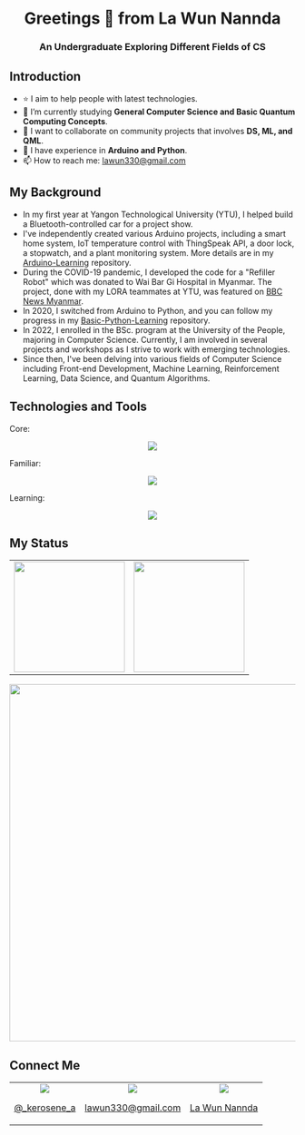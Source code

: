 <h1 align="center">Greetings 👋 from La Wun Nannda</h1>
<h3 align="center">An Undergraduate Exploring Different Fields of CS</h3>


## Introduction
- ⭐ I aim to help people with latest technologies.
- 🌱 I’m currently studying **General Computer Science and Basic Quantum Computing Concepts**.
- 👯 I want to collaborate on community projects that involves **DS, ML, and QML**.
- 💬 I have experience in **Arduino and Python**.
- 📫 How to reach me: <u>lawun330@gmail.com</u>


## My Background 
- In my first year at Yangon Technological University (YTU), I helped build a Bluetooth-controlled car for a project show.
- I've independently created various Arduino projects, including a smart home system, IoT temperature control with ThingSpeak API, a door lock, a stopwatch, and a plant monitoring system. More details are in my [Arduino-Learning](https://github.com/lawun330/Arduino-Learning) repository.
- During the COVID-19 pandemic, I developed the code for a "Refiller Robot" which was donated to Wai Bar Gi Hospital in Myanmar. The project, done with my LORA teammates at YTU, was featured on [BBC News Myanmar](https://youtu.be/Vs6lDYDOak4?si=kkbzYx5g9wyoec0Q).
- In 2020, I switched from Arduino to Python, and you can follow my progress in my [Basic-Python-Learning](https://github.com/lawun330/Basic-Python-Learning) repository.
- In 2022, I enrolled in the BSc. program at the University of the People, majoring in Computer Science. Currently, I am involved in several projects and workshops as I strive to work with emerging technologies.
- Since then, I've been delving into various fields of Computer Science including Front-end Development, Machine Learning, Reinforcement Learning, Data Science, and Quantum Algorithms.


## Technologies and Tools
<p>Core:</p>
<div align="center">
  <a href="https://skillicons.dev">
    <img src="https://skillicons.dev/icons?i=py,arduino,java,anaconda,eclipse,git,github,"/>
  </a>
</div>

<p>Familiar:</p>
<div align="center">
  <a href="https://skillicons.dev">
    <img src="https://skillicons.dev/icons?i=cpp,css,php,html,latex,perl,mysql,gitlab,replit,codepen"/>
  </a>
</div>

<p>Learning:</p>
<div align="center">
  <a href="https://skillicons.dev">
    <img src="https://skillicons.dev/icons?i=sklearn,tensorflow,opencv,octave,powershell,docker"/>
  </a>
</div>


## My Status
<table align="center">
  <tr>
    <td>
      <img height="195px" src="https://leetcard.jacoblin.cool/lawun330?theme=wtf&font=Mandali&ext=activity"/>
    </td>
    <td>
      <img height="195px" src="https://github-readme-stats.vercel.app/api/top-langs/?username=lawun330&layout=compact"/>
    </td>
  </tr>
</table>
<div align="center">
      <img width="630px" src="https://github-readme-stats.vercel.app/api?username=lawun330&show_icons=true&theme=highcontrast"/>      
</div>


## Connect Me
<table align="center">
  <tr>
    <td align="center">
      <a href="https://discord.com/">
        <img src="https://skillicons.dev/icons?i=discord"/>
        <p>@_kerosene_a</p>
      </a>
    </td>
    <td align="center">
      <a href="https://mail.google.com/">
        <img src="https://skillicons.dev/icons?i=gmail"/>
        <p>lawun330@gmail.com</p>
      </a>
    </td>
    <td align="center">
      <a href="https://www.linkedin.com/in/la-wun-nannda-b047681b5/">
        <img src="https://skillicons.dev/icons?i=linkedin"/>
        <p>La Wun Nannda</p>
      </a>
    </td>
  </tr>
</table>

<!--
**lawun330/lawun330** is a ✨ _special_ ✨ repository because its `README.md` (this file) appears on your GitHub profile.

Here are some ideas to get you started:

- 🔭 I’m currently working on ...
- 🌱 I’m currently learning ...
- 👯 I’m looking to collaborate on ...
- 🤔 I’m looking for help with ...
- 💬 Ask me about ...
- 📫 How to reach me: ...
- 😄 Pronouns: ...
- ⚡ Fun fact: ...
-->
